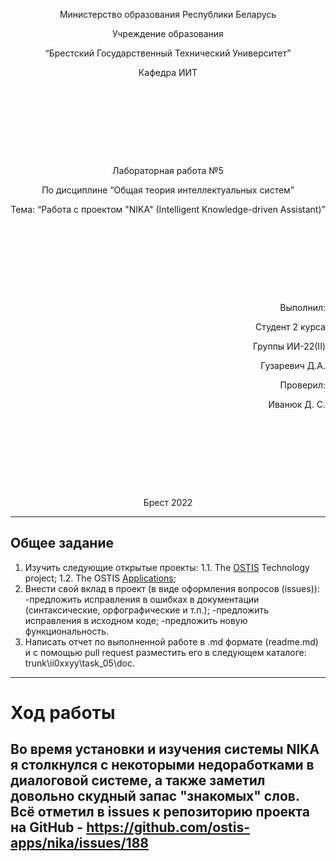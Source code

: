 <p style="text-align: center;">Министерство образования Республики Беларусь</p>
<p style="text-align: center;">Учреждение образования</p>
<p style="text-align: center;">“Брестский Государственный Технический Университет”</p>
<p style="text-align: center;">Кафедра ИИТ</p>
<div style="margin-bottom: 10em;"></div>
<p style="text-align: center;">Лабораторная работа №5</p>
<p style="text-align: center;">По дисциплине “Общая теория интеллектуальных систем”</p>
<p style="text-align: center;">Тема: “Работа с проектом "NIKA" (Intelligent Knowledge-driven Assistant)”</p>
<div style="margin-bottom: 10em;"></div>
<p style="text-align: right;">Выполнил:</p>
<p style="text-align: right;">Студент 2 курса</p>
<p style="text-align: right;">Группы ИИ-22(II)</p>
<p style="text-align: right;">Гузаревич Д.А.</p>
<p style="text-align: right;">Проверил:</p>
<p style="text-align: right;">Иванюк Д. С.</p>
<div style="margin-bottom: 10em;"></div>
<p style="text-align: center;">Брест 2022</p>

---
## Общее задание ##
1. Изучить следующие открытые проекты:
    1.1.  The [OSTIS](https://github.com/ostis-ai) Technology project;
    1.2.  The OSTIS [Applications](https://github.com/ostis-apps);
2. Внести свой вклад в проект (в виде оформления вопросов (issues)):
    -предложить исправления в ошибках в документации (синтаксические, орфографические и т.п.);
    -предложить исправления в исходном коде;
    -предложить новую функциональность.
3. Написать отчет по выполненной работе в .md формате (readme.md) и с помощью pull request разместить его в следующем каталоге: trunk\ii0xxyy\task_05\doc.

---
# Ход работы #
Во время установки и изучения системы NIKA я столкнулся с некоторыми недоработками в диалоговой системе, а также заметил довольно скудный запас "знакомых" слов. Всё отметил в issues к репозиторию проекта на GitHub - https://github.com/ostis-apps/nika/issues/188
---
